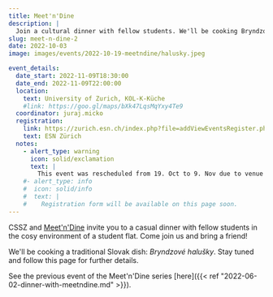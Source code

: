 ```yaml
---
title: Meet'n'Dine
description: |
  Join a cultural dinner with fellow students. We'll be cooking Bryndzové halušky, a traditional Slovak dish.
slug: meet-n-dine-2
date: 2022-10-03
image: images/events/2022-10-19-meetndine/halusky.jpeg

event_details:
  date_start: 2022-11-09T18:30:00
  date_end: 2022-11-09T22:00:00
  location:
    text: University of Zurich, KOL-K-Küche
    #link: https://goo.gl/maps/bXk47LqsMqYxy4Te9
  coordinator: juraj.micko
  registration:
    link: https://zurich.esn.ch/index.php?file=addViewEventsRegister.php&evId=2642
    text: ESN Zürich
  notes:
    - alert_type: warning
      icon: solid/exclamation
      text: |
        This event was rescheduled from 19. Oct to 9. Nov due to venue availability.
    #- alert_type: info
    #  icon: solid/info
    #  text: |
    #    Registration form will be available on this page soon.
---
```


CSSZ and [Meet'n'Dine](https://www.notion.so/jjurm/Meet-n-Dine-c0d588aaa93046fe9724599c9ee62976) invite you to a casual dinner with fellow students in the cosy environment of a student flat. Come join us and bring a friend!

We'll be cooking a traditional Slovak dish: _Bryndzové halušky_. Stay tuned and follow this page for further details.

See the previous event of the Meet'n'Dine series [here]({{< ref "2022-06-02-dinner-with-meetndine.md" >}}).
